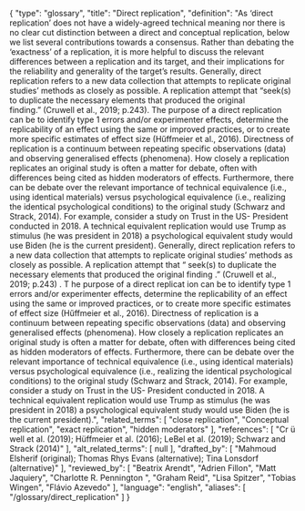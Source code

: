 {
    "type": "glossary",
    "title": "Direct replication",
    "definition": "As ‘direct replication’ does not have a widely-agreed technical meaning nor there is no clear cut distinction between a direct and conceptual replication, below we list several contributions towards a consensus. Rather than debating the ‘exactness’ of a replication, it is more helpful to discuss the relevant differences between a replication and its target, and their implications for the reliability and generality of the target’s results. Generally, direct replication refers to a new data collection that attempts to replicate original studies’ methods as closely as possible. A replication attempt that “seek(s) to duplicate the necessary elements that produced the original finding.” (Cruwell et al., 2019; p.243). The purpose of a direct replication can be to identify type 1 errors and/or experimenter effects, determine the replicability of an effect using the same or improved practices, or to create more specific estimates of effect size (Hűffmeier et al., 2016). Directness of replication is a continuum between repeating specific observations (data) and observing generalised effects (phenomena). How closely a replication replicates an original study is often a matter for debate, often with differences being cited as hidden moderators of effects. Furthermore, there can be debate over the relevant importance of technical equivalence (i.e., using identical materials) versus psychological equivalence (i.e., realizing the identical psychological conditions) to the original study (Schwarz and Strack, 2014). For example, consider a study on Trust in the US- President conducted in 2018. A technical equivalent replication would use Trump as stimulus (he was president in 2018) a psychological equivalent study would use Biden (he is the current president). Generally, direct replication refers to a new data collection that attempts to replicate original studies’ methods as closely as possible. A replication attempt that “ seek(s) to duplicate the necessary elements that produced the original finding .” (Cruwell et al., 2019; p.243) . T he purpose of a direct replicat ion can be to identify type 1 errors and/or experimenter effects, determine the replicability of an effect using the same or improved practices, or to create more specific estimates of effect size (Hűffmeier et al., 2016). Directness of replication is a continuum between repeating specific observations (data) and observing generalised effects (phenomena). How closely a replication replicates an original study is often a matter for debate, often with differences being cited as hidden moderators of effects. Furthermore, there can be debate over the relevant importance of technical equivalence (i.e., using identical materials) versus psychological equivalence (i.e., realizing the identical psychological conditions) to the original study (Schwarz and Strack, 2014). For example, consider a study on Trust in the US- President conducted in 2018. A technical equivalent replication would use Trump as stimulus (he was president in 2018) a psychological equivalent study would use Biden (he is the current president).",
    "related_terms": [
        "close replication",
        "Conceptual replication",
        "exact replication",
        "hidden moderators"
    ],
    "references": [
        "Cr ü well et al. (2019); Hüffmeier et al. (2016); LeBel et al. (2019); Schwarz and Strack (2014)"
    ],
    "alt_related_terms": [
        null
    ],
    "drafted_by": [
        "Mahmoud Elsherif (original); Thomas Rhys Evans (alternative); Tina Lonsdorf (alternative)"
    ],
    "reviewed_by": [
        "Beatrix Arendt",
        "Adrien Fillon",
        "Matt Jaquiery",
        "Charlotte R. Pennington ",
        "Graham Reid",
        "Lisa Spitzer",
        "Tobias Wingen",
        "Flávio Azevedo"
    ],
    "language": "english",
    "aliases": [
        "/glossary/direct_replication"
    ]
}